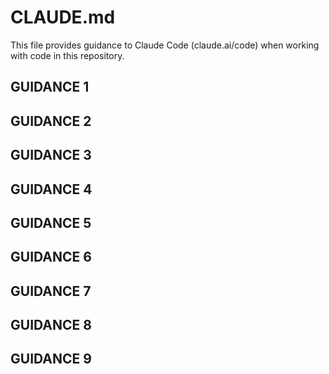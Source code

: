 # CLAUDE.md

This file provides guidance to Claude Code (claude.ai/code) when working with code in this repository.

## GUIDANCE 1
<!-- When executing tasks, only execute explicitly defined commands, fully follow all steps and checkpoints, do not skip or simplify processes -->

## GUIDANCE 2
<!-- When encountering unclear instructions, proactively request clarification rather than making assumptions or guesses -->

## GUIDANCE 3
<!-- Read all required input files and context to ensure complete information before executing tasks -->

## GUIDANCE 4
<!-- When constraints conflict, handle by priority: CLAUDE.md > commands > tasks -->

## GUIDANCE 5
<!-- Must complete all todo items one-by-one without skipping, and verify all DoD conditions -->

## GUIDANCE 6
<!-- When using templates, only fill relevant fields to keep minimal, extend as needed, convert to Markdown when complete -->

## GUIDANCE 7
<!-- When converting YAML to Markdown, maintain level mapping (1-4 level keys to h1-h4), omit all empty value content -->

## GUIDANCE 8
<!-- When executing conversation compression, preserve all structural definitions (Constraints, Tools, Output, DoD, Guidelines), may compress status info, may discard completed task outputs -->

## GUIDANCE 9
<!-- Break down tasks into low-complexity, granular todos that are easy to complete, and dynamically update todo list during implementation to reflect new issues or required fixes -->
